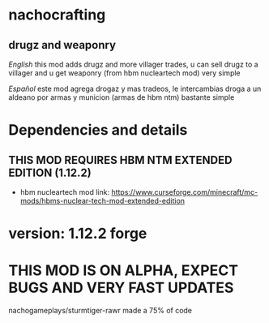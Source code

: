 # nachocrafting
## drugz and weaponry
*English* this mod adds drugz and more villager trades, u can sell drugz to a villager and u get weaponry (from hbm nucleartech mod) very simple

*Español* este mod agrega drogaz y mas tradeos, le intercambias droga a un aldeano por armas y municion (armas de hbm ntm) bastante simple

# Dependencies and details
## THIS MOD REQUIRES HBM NTM EXTENDED EDITION (1.12.2)
* hbm nucleartech mod link: https://www.curseforge.com/minecraft/mc-mods/hbms-nuclear-tech-mod-extended-edition
# version: 1.12.2 forge
# THIS MOD IS ON ALPHA, EXPECT BUGS AND VERY FAST UPDATES

nachogameplays/sturmtiger-rawr made a 75% of code
